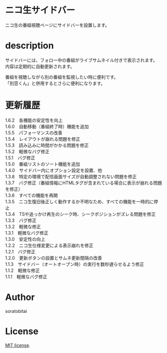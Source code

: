 # ニコ生サイドバー
ニコ生の番組視聴ページにサイドバーを設置します。
# description
サイドバーには、フォロー中の番組がライブサムネイル付きで表示されます。  
内容は定期的に自動更新されます。  
  
番組を視聴しながら別の番組を監視したい時に便利です。  
「別窓くん」と併用するとさらに便利になります。  
  
# 更新履歴
1.6.2　各機能の安定性を向上  
1.6.0　自動移動（番組終了時）機能を追加  
1.5.5　パフォーマンスの改善  
1.5.4　レイアウトが崩れる問題を修正  
1.5.3　読み込みに時間がかかる問題を修正  
1.5.2　軽微なバグ修正  
1.5.1　バグ修正  
1.5.0　番組リストのソート機能を追加  
1.4.0　サイドバー内にオプション設定を設置、他  
1.3.8　特定の環境で配信画面サイズが自動調整されない問題を修正  
1.3.7　バグ修正（番組情報にHTMLタグが含まれている場合に表示が崩れる問題を修正）  
1.3.6　すべての機能を再開  
1.3.5　ニコ生復旧後正しく動作するか不明なため、すべての機能を一時的に停止  
1.3.4　TSや追っかけ再生のシーク時、シークポジションがズレる問題を修正  
1.3.3　バグ修正  
1.3.2　軽微な修正  
1.3.1　軽微なバグ修正  
1.3.0　安定性の向上  
1.2.2　ニコ生仕様変更による表示崩れを修正  
1.2.1　バグ修正  
1.2.0　更新ボタンの設置とサムネ更新間隔の改善  
1.1.3　サイドバー（オートオープン時）の実行を数秒遅らせるよう修正  
1.1.2　軽微な修正  
1.1.1　軽微なバグ修正  

# Author
soratobitai

# License
[MIT license](https://en.wikipedia.org/wiki/MIT_License).